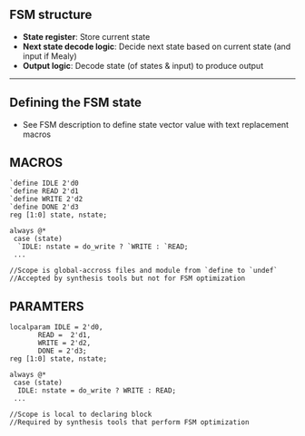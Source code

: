 ## FSM structure
- **State register**: Store current state
- **Next state decode logic**: Decide next state based on current state (and input if Mealy)
- **Output logic**: Decode state (of states & input) to produce output
---
## Defining the FSM state
- See FSM description to define state vector value with text replacement macros

## MACROS
```
`define IDLE 2'd0
`define READ 2'd1
`define WRITE 2'd2
`define DONE 2'd3	
reg [1:0] state, nstate;

always @*
 case (state)
  `IDLE: nstate = do_write ? `WRITE : `READ;
 ...

//Scope is global-accross files and module from `define to `undef`
//Accepted by synthesis tools but not for FSM optimization 
```

## PARAMTERS
```
localparam IDLE = 2'd0,
	   READ =  2'd1,
	   WRITE = 2'd2,
	   DONE = 2'd3;
reg [1:0] state, nstate;

always @*
 case (state)
  IDLE: nstate = do_write ? WRITE : READ;
 ...

//Scope is local to declaring block
//Required by synthesis tools that perform FSM optimization
```

